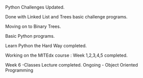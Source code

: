 Python Challenges Updated.

Done with Linked List and Trees basic challenge programs. 

Moving on to Binary Trees. 

Basic Python programs.

Learn Python the Hard Way completed.

Working on the MITEdx course :
Week 1,2,3,4,5 completed.


Week 6 -Classes Lecture completed.  Ongoing - Object Oriented Programming


